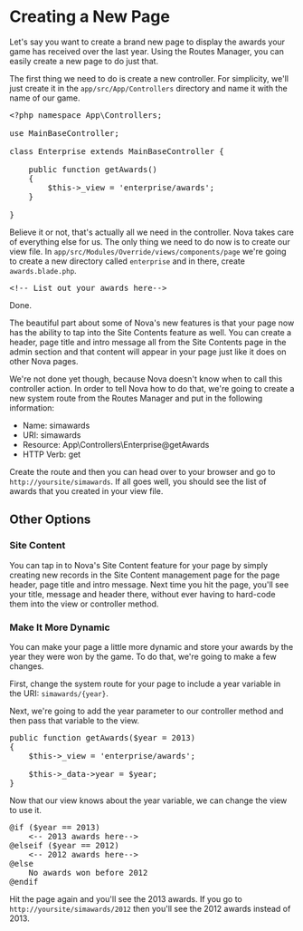 # Creating a New Page

Let's say you want to create a brand new page to display the awards your game has received over the last year. Using the Routes Manager, you can easily create a new page to do just that.

The first thing we need to do is create a new controller. For simplicity, we'll just create it in the `app/src/App/Controllers` directory and name it with the name of our game.

<pre>&lt;?php namespace App\Controllers;

use MainBaseController;

class Enterprise extends MainBaseController {
	
	public function getAwards()
	{
		$this->_view = 'enterprise/awards';
	}
	
}
</pre>

Believe it or not, that's actually all we need in the controller. Nova takes care of everything else for us. The only thing we need to do now is to create our view file. In `app/src/Modules/Override/views/components/page` we're going to create a new directory called `enterprise` and in there, create `awards.blade.php`.

<pre>&lt;!-- List out your awards here--></pre>

Done.

The beautiful part about some of Nova's new features is that your page now has the ability to tap into the Site Contents feature as well. You can create a header, page title and intro message all from the Site Contents page in the admin section and that content will appear in your page just like it does on other Nova pages.

We're not done yet though, because Nova doesn't know when to call this controller action. In order to tell Nova how to do that, we're going to create a new system route from the Routes Manager and put in the following information:

- Name: simawards
- URI: simawards
- Resource: App\Controllers\Enterprise@getAwards
- HTTP Verb: get

Create the route and then you can head over to your browser and go to `http://yoursite/simawards`. If all goes well, you should see the list of awards that you created in your view file.

## Other Options

### Site Content

You can tap in to Nova's Site Content feature for your page by simply creating new records in the Site Content management page for the page header, page title and intro message. Next time you hit the page, you'll see your title, message and header there, without ever having to hard-code them into the view or controller method.

### Make It More Dynamic

You can make your page a little more dynamic and store your awards by the year they were won by the game. To do that, we're going to make a few changes.

First, change the system route for your page to include a year variable in the URI: `simawards/{year}`.

Next, we're going to add the year parameter to our controller method and then pass that variable to the view.

<pre>public function getAwards($year = 2013)
{
	$this->_view = 'enterprise/awards';

	$this->_data->year = $year;
}</pre>

Now that our view knows about the year variable, we can change the view to use it.

<pre>@if ($year == 2013)
	&lt;-- 2013 awards here-->
@elseif ($year == 2012)
	&lt;-- 2012 awards here-->
@else
	No awards won before 2012
@endif</pre>

Hit the page again and you'll see the 2013 awards. If you go to `http://yoursite/simawards/2012` then you'll see the 2012 awards instead of 2013.